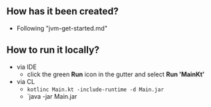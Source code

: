 ## How has it been created?
* Following "jvm-get-started.md"

## How to run it locally?
* via IDE
  * click the green **Run** icon in the gutter and select **Run 'MainKt'**
* via CL
  * `kotlinc Main.kt -include-runtime -d Main.jar`
  * `java -jar Main.jar